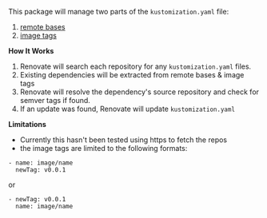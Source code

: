 This package will manage two parts of the `kustomization.yaml` file:

1. [remote bases](https://github.com/kubernetes-sigs/kustomize/blob/master/examples/remoteBuild.md)
2. [image tags](https://github.com/kubernetes-sigs/kustomize/blob/master/examples/image.md)

**How It Works**

1.  Renovate will search each repository for any `kustomization.yaml` files.
2.  Existing dependencies will be extracted from remote bases & image tags
3.  Renovate will resolve the dependency's source repository and check for semver tags if found.
4.  If an update was found, Renovate will update `kustomization.yaml`

**Limitations**

- Currently this hasn't been tested using https to fetch the repos
- the image tags are limited to the following formats:

```
- name: image/name
  newTag: v0.0.1
```

or

```
- newTag: v0.0.1
  name: image/name
```

